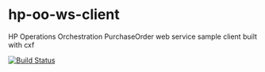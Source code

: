 hp-oo-ws-client
===============

HP Operations Orchestration PurchaseOrder web service sample client built with cxf


[![Build Status](https://buildhive.cloudbees.com/job/iromu/job/hp-oo-ws-client/badge/icon)](https://buildhive.cloudbees.com/job/iromu/job/hp-oo-ws-client/)
